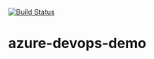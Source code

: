 [![Build Status](https://dev.azure.com/wvus-ibu/IBU-D2/_apis/build/status/talarip.azure-devops-demo?branchName=master)](https://dev.azure.com/wvus-ibu/IBU-D2/_build/latest?definitionId=1&branchName=master)

# azure-devops-demo
